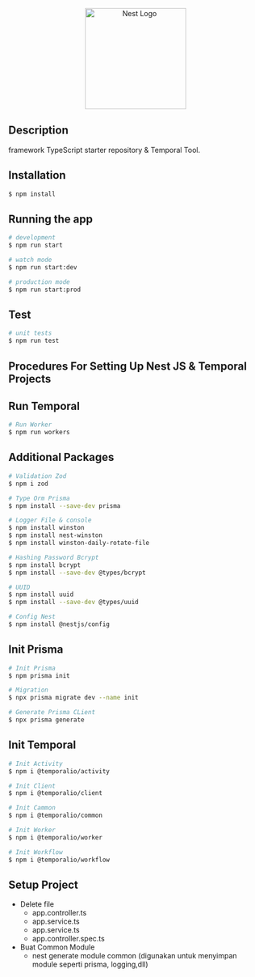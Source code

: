 <p align="center">
  <a href="http://nestjs.com/" target="blank"><img src="https://nestjs.com/img/logo-small.svg" width="200" alt="Nest Logo" /></a>
</p>

## Description

framework TypeScript starter repository & Temporal Tool.

## Installation

```bash
$ npm install
```

## Running the app

```bash
# development
$ npm run start

# watch mode
$ npm run start:dev

# production mode
$ npm run start:prod
```

## Test

```bash
# unit tests
$ npm run test
```


## Procedures For Setting Up Nest JS & Temporal Projects

## Run Temporal

```bash
# Run Worker
$ npm run workers
```


## Additional Packages

```bash
# Validation Zod
$ npm i zod

# Type Orm Prisma
$ npm install --save-dev prisma

# Logger File & console
$ npm install winston
$ npm install nest-winston
$ npm install winston-daily-rotate-file

# Hashing Password Bcrypt
$ npm install bcrypt
$ npm install --save-dev @types/bcrypt

# UUID
$ npm install uuid
$ npm install --save-dev @types/uuid

# Config Nest
$ npm install @nestjs/config
```
<!-- - Validation - [zod] (npm i zod) 
- Type Orm - [prisma] (npm install --save-dev prisma)
- Logger - [nest-winston] (npm install winston && npm install nest-winston && npm install winston-daily-rotate-file)
- Hashing Password - [Bcrypt] (npm install bcrypt & npm install --save-dev @types/bcrypt)
- UUID - [UUID] (npm install uuid & npm install --save-dev @types/uuid)
- Config Nest - [Config] (npm install @nestjs/config) -->

## Init Prisma

```bash
# Init Prisma
$ npm prisma init

# Migration
$ npx prisma migrate dev --name init

# Generate Prisma CLient
$ npx prisma generate
```
<!-- 
- npm prisma init - (Init Prisma)
- npx prisma migrate dev --name init - (Migration)
- npx prisma generate - (Generate Prisma Client) -->

## Init Temporal 
```bash
# Init Activity
$ npm i @temporalio/activity

# Init Client 
$ npm i @temporalio/client

# Init Cammon
$ npm i @temporalio/common

# Init Worker
$ npm i @temporalio/worker

# Init Workflow
$ npm i @temporalio/workflow
```

## Setup Project

- Delete file
  - app.controller.ts
  - app.service.ts
  - app.service.ts
  - app.controller.spec.ts
- Buat Common Module 
  - nest generate module common (digunakan untuk menyimpan module seperti prisma, logging,dll) 


  